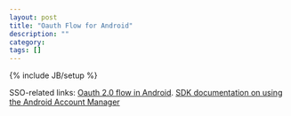 ```yaml
---
layout: post
title: "Oauth Flow for Android"
description: ""
category: 
tags: []
---
```

{% include JB/setup %}

SSO-related links:
[Oauth 2.0 flow in Android](http://blog.doityourselfandroid.com/2011/08/06/oauth-2-0-flow-android).
[SDK documentation on using the Android Account Manager](http://developer.android.com/training/id-auth/custom_auth.html)




